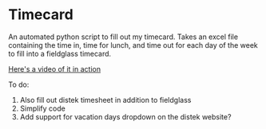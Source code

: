 # Timecard
An automated python script to fill out my timecard. Takes an excel file containing the time in, time for lunch, and time out for each day of the week to fill into a fieldglass timecard.

[Here's a video of it in action](https://www.youtube.com/watch?v=8sRkB-cHSy0&)

To do:
  1. Also fill out distek timesheet in addition to fieldglass
  2. Simplify code
  3. Add support for vacation days dropdown on the distek website?
